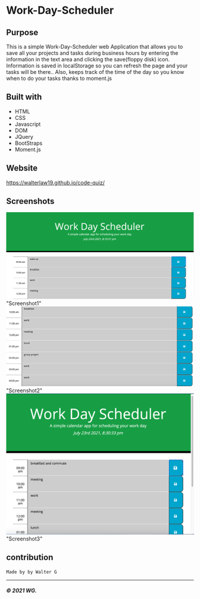 # Work-Day-Scheduler

## Purpose
This is a simple Work-Day-Scheduler web Application that allows you to save all your projects and tasks during business hours by entering the information in the text area and clicking the save(floppy disk) icon. Information is saved in localStorage so you can refresh the page and your tasks will be there.. Also, keeps track of the time of the day so you know when to do your tasks thanks to moment.js

## Built with
* HTML
* CSS
* Javascript
* DOM
* JQuery
* BootStraps
* Moment.js

## Website

https://walterlaw19.github.io/code-quiz/

## Screenshots

![](Readme-images/screenshot1.PNG) "Screenshot1"
![](Readme-images/screenshot2.PNG) "Screenshot2"
![](Readme-images/screenshot3.PNG) "Screenshot3"


## contribution
```
Made by by Walter G
```

---
##### © 2021 WG.